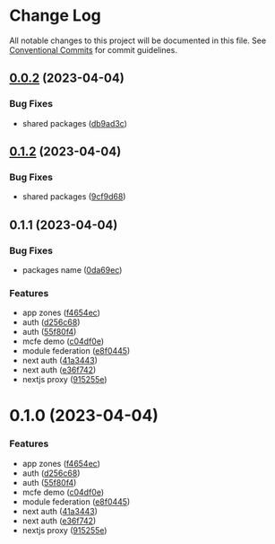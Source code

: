 # Change Log

All notable changes to this project will be documented in this file.
See [Conventional Commits](https://conventionalcommits.org) for commit guidelines.

## [0.0.2](https://github.com/ocean-network-express/mcfe-demo/compare/app2@0.1.2...app2@0.0.2) (2023-04-04)


### Bug Fixes

* shared packages ([db9ad3c](https://github.com/ocean-network-express/mcfe-demo/commit/db9ad3ca5a59def17dc0ce47ca40b9d36ec2ae5a))





## [0.1.2](https://github.com/ocean-network-express/mcfe-demo/compare/app2@0.1.1...app2@0.1.2) (2023-04-04)


### Bug Fixes

* shared packages ([9cf9d68](https://github.com/ocean-network-express/mcfe-demo/commit/9cf9d68be9c6aa37a176ae63f1d233091dd8731c))





## 0.1.1 (2023-04-04)


### Bug Fixes

* packages name ([0da69ec](https://github.com/ocean-network-express/mcfe-demo/commit/0da69ec1d8c889cadb5bf48e74782fdc135e3b5a))


### Features

* app zones ([f4654ec](https://github.com/ocean-network-express/mcfe-demo/commit/f4654eceea7ed8ac54feb5f9effc9c9300a3943d))
* auth ([d256c68](https://github.com/ocean-network-express/mcfe-demo/commit/d256c68af44a629ab3e3cac097cee73f47ca857a))
* auth ([55f80f4](https://github.com/ocean-network-express/mcfe-demo/commit/55f80f40460eb38e92cdb96189bd84a580f96e78))
* mcfe demo ([c04df0e](https://github.com/ocean-network-express/mcfe-demo/commit/c04df0e49aeb09cdb984c7690cf92e6ddfcf9919))
* module federation ([e8f0445](https://github.com/ocean-network-express/mcfe-demo/commit/e8f04455511b1dd82cbab7933efada6fd095b94c))
* next auth ([41a3443](https://github.com/ocean-network-express/mcfe-demo/commit/41a34431f1cf29b603ca63fb4f8938b49485d672))
* next auth ([e36f742](https://github.com/ocean-network-express/mcfe-demo/commit/e36f74204404c91c246f43c8c20e561e954ffeec))
* nextjs proxy ([915255e](https://github.com/ocean-network-express/mcfe-demo/commit/915255e0696c7f52ab51c873fad3a55f49435f87))





# 0.1.0 (2023-04-04)


### Features

* app zones ([f4654ec](https://github.com/ocean-network-express/mcfe-demo/commit/f4654eceea7ed8ac54feb5f9effc9c9300a3943d))
* auth ([d256c68](https://github.com/ocean-network-express/mcfe-demo/commit/d256c68af44a629ab3e3cac097cee73f47ca857a))
* auth ([55f80f4](https://github.com/ocean-network-express/mcfe-demo/commit/55f80f40460eb38e92cdb96189bd84a580f96e78))
* mcfe demo ([c04df0e](https://github.com/ocean-network-express/mcfe-demo/commit/c04df0e49aeb09cdb984c7690cf92e6ddfcf9919))
* module federation ([e8f0445](https://github.com/ocean-network-express/mcfe-demo/commit/e8f04455511b1dd82cbab7933efada6fd095b94c))
* next auth ([41a3443](https://github.com/ocean-network-express/mcfe-demo/commit/41a34431f1cf29b603ca63fb4f8938b49485d672))
* next auth ([e36f742](https://github.com/ocean-network-express/mcfe-demo/commit/e36f74204404c91c246f43c8c20e561e954ffeec))
* nextjs proxy ([915255e](https://github.com/ocean-network-express/mcfe-demo/commit/915255e0696c7f52ab51c873fad3a55f49435f87))
